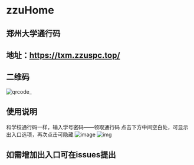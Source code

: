 # zzuHome
## 郑州大学通行码
## 地址：https://txm.zzuspc.top/
## 二维码
![qrcode_](https://user-images.githubusercontent.com/39648485/118287981-8de5a200-b506-11eb-87fd-3ee65f90edb3.png)
## 使用说明
和学校通行码一样，输入学号密码——领取通行码
点击下方中间空白处，可显示出入口选项，再次点击可隐藏
![image](https://user-images.githubusercontent.com/39648485/118289347-d6518f80-b507-11eb-8726-f05244ce9595.png)
![img](https://user-images.githubusercontent.com/39648485/118290094-a0f97180-b508-11eb-9802-1a262bd372fd.png)
## 如需增加出入口可在issues提出
